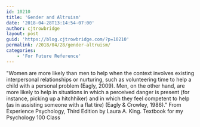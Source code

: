 ```yaml
---
id: 10210
title: 'Gender and Altruism'
date: '2018-04-28T13:14:54-07:00'
author: cjtrowbridge
layout: post
guid: 'https://blog.cjtrowbridge.com/?p=10210'
permalink: /2018/04/28/gender-altruism/
categories:
    - 'For Future Reference'
---
```


"Women are more likely than men to help when the context involves existing interpersonal relationships or nurturing, such as volunteering time to help a child with a personal problem (Eagly, 2009). Men, on the other hand, are more likely to help in situations in which a perceived danger is present (for instance, picking up a hitchhiker) and in which they feel competent to help (as in assisting someone with a flat tire) (Eagly &amp; Crowley, 1986)." From Experience Psychology, Third Edition by Laura A. King. Textbook for my Psychology 100 Class